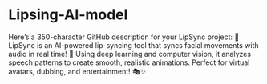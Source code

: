 # Lipsing-AI-model
Here’s a 350-character GitHub description for your LipSync project:  🎤 LipSync is an AI-powered lip-syncing tool that syncs facial movements with audio in real time! 🚀 Using deep learning and computer vision, it analyzes speech patterns to create smooth, realistic animations. Perfect for virtual avatars, dubbing, and entertainment! 🎭✨  
